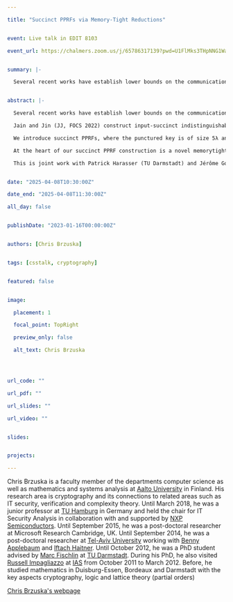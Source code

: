 ```yaml
---

title: "Succinct PPRFs via Memory-Tight Reductions"


event: Live talk in EDIT 8103

event_url: https://chalmers.zoom.us/j/65786317139?pwd=U1FlMks3THpNNG1WaFRJNkJxQXdBQT09


summary: |-

  Several recent works have establish lower bounds on the communication cost of secure messaging protocols using only selected primitives. We argue that these bounds no longer apply if succinct noninteractive multi-party key exchange (SMNIKE) exists, a setup-free primitive where no party’s message depends on the number of parties. We introduce succinct PPRFs, where the punctured key is of size 5λ and, in particular, independent of the input size, as long as the punctured point has a short description. We then show how to combine succinct PPRFs with JJ to show that a variant of the Boneh–Zhandry construction is already an SMNIKE.


abstract: |-

  Several recent works have establish lower bounds on the communication cost of secure messaging protocols using only selected primitives. We argue that these bounds no longer apply if succinct noninteractive multi-party key exchange (SMNIKE) exists, a setup-free primitive where no party’s message depends on the number of parties. Boneh and Zhandry (CRYPTO 2014) present an iO-based multi-party NIKE construction where the setup (or a special party’s message) depends on the number of parties, and else, messages are short. SMNIKE is a strengthening of their primitive.

  Jain and Jin (JJ, FOCS 2022) construct input-succinct indistinguishability obfuscation (iO) for Turing machines, opening the possibility of SMNIKE via iO. Unfortunately, the keys of known puncturable PRFs (PPRFs) grow with their input length n. For example, the punctured key of the Goldreich–Goldwasser–Micali (GGM) PPRF has size nλ.

  We introduce succinct PPRFs, where the punctured key is of size 5λ and, in particular, independent of the input size, as long as the punctured point has a short description. We then show how to combine succinct PPRFs with JJ to show that a variant of the Boneh–Zhandry construction is already an SMNIKE.

  At the heart of our succinct PPRF construction is a novel memorytight reduction for GGM. While the original GGM reduction requires nq game hops and space λq, our reduction needs 4qn game hops but only 5λ memory, where q is the number of PRF queries. Our proof technique allows to show that GGM is a succinct PPRF, and also that GGM as a (standard) PRF has a memory-tight reduction against adversaries who make non-repeating queries, a restriction that we prove to be inherent.

  This is joint work with Patrick Harasser (TU Darmstadt) and Jérôme Govinden (TU Darmstadt).


date: "2025-04-08T10:30:00Z"

date_end: "2025-04-08T11:30:00Z"

all_day: false


publishDate: "2023-01-16T00:00:00Z"


authors: [Chris Brzuska]


tags: [csstalk, cryptography]


featured: false


image:

  placement: 1

  focal_point: TopRight

  preview_only: false

  alt_text: Chris Brzuska




url_code: ""

url_pdf: ""

url_slides: ""

url_video: ""


slides:


projects:

---
```




Chris Brzuska is a faculty member of the departments computer science as well as mathematics and systems analysis at [Aalto University](http://www.aalto.fi/) in Finland. His research area is cryptography and its connections to related areas such as IT security, verification and complexity theory. Until March 2018, he was a junior professor at [TU Hamburg](http://www.tuhh.de/) in Germany and held the chair for IT Security Analysis in collaboration with and supported by [NXP Semiconductors](http://www.nxp.com/). Until September 2015, he was a post-doctoral researcher at Microsoft Research Cambridge, UK. Until September 2014, he was a post-doctoral researcher at [Tel-Aviv University](http://www.tau.ac.il/) working with [Benny Applebaum](http://www.eng.tau.ac.il/~bennyap/) and [Iftach Haitner](http://www.cs.tau.ac.il/~iftachh/). Until October 2012, he was a PhD student advised by [Marc Fischlin](http://www.fischlin.de/) at [TU Darmstadt](http://www.tu-darmstadt.de/). During his PhD, he also visited [Russell Impagliazzo](http://cseweb.ucsd.edu/~russell/) at [IAS](http://www.ias.edu/) from October 2011 to March 2012. Before, he studied mathematics in Duisburg-Essen, Bordeaux and Darmstadt with the key aspects cryptography, logic and lattice theory (partial orders)


[Chris Brzuska's webpage](https://chrisbrzuska.de/)

